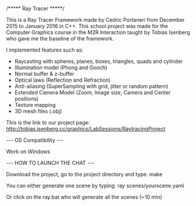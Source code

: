 /***** Ray Tracer *****/

This is a Ray Tracer Framework made by Cedric Portaneri from December 2015 to January 2016 in C++. This school project was made for the Computer Graphics course in the M2R Interaction taught by Tobias Isenberg who gave me the baseline of the framework. 

I implemented features such as: 
- Raycasting with spheres, planes, boxes, triangles, quads and cylinder
- Illumination model (Phong and Gooch)
- Normal buffer & z-buffer
- Optical laws (Reflection and Refraction)
- Anti-aliasing (SuperSampling with grid, jitter or random pattern)
- Extended Camera Model (Zoom, Image size, Camera and Center positions)
- Texture mapping
- 3D mesh files (.obj)

This is the link to our project page: http://tobias.isenberg.cc/graphics/LabSessions/RaytracingProject

--- OS Compatibility ---

Work on Windows

--- HOW TO LAUNCH THE CHAT ---

Download the project, go to the project directory and type: make

You can either generate one scene by typing: ray scenes/yourscene.yaml

Or click on the ray.bat who will generate all the scenes (~10 min)



